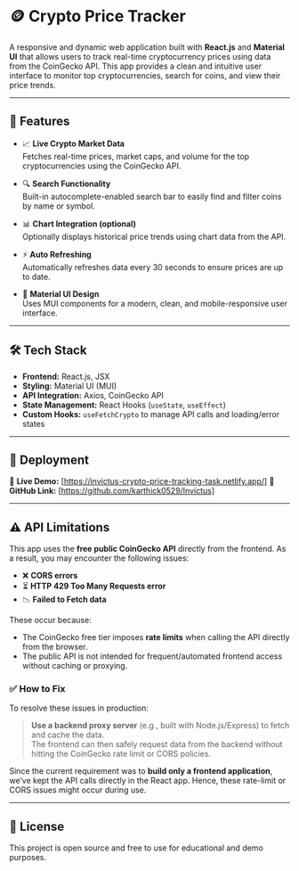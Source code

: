 # 🪙 Crypto Price Tracker

A responsive and dynamic web application built with **React.js** and **Material UI** that allows users to track real-time cryptocurrency prices using data from the CoinGecko API. This app provides a clean and intuitive user interface to monitor top cryptocurrencies, search for coins, and view their price trends.

---

## 🔧 Features

- 📈 **Live Crypto Market Data**  
  Fetches real-time prices, market caps, and volume for the top cryptocurrencies using the CoinGecko API.

- 🔍 **Search Functionality**  
  Built-in autocomplete-enabled search bar to easily find and filter coins by name or symbol.

- 📊 **Chart Integration (optional)**  
  Optionally displays historical price trends using chart data from the API.

- ⚡ **Auto Refreshing**  
  Automatically refreshes data every 30 seconds to ensure prices are up to date.

- 🎨 **Material UI Design**  
  Uses MUI components for a modern, clean, and mobile-responsive user interface.

---

## 🛠️ Tech Stack

- **Frontend:** React.js, JSX  
- **Styling:** Material UI (MUI)  
- **API Integration:** Axios, CoinGecko API  
- **State Management:** React Hooks (`useState`, `useEffect`)  
- **Custom Hooks:** `useFetchCrypto` to manage API calls and loading/error states  

---

## 🚀 Deployment

🔗 **Live Demo:**  [https://invictus-crypto-price-tracking-task.netlify.app/]
🔗 **GitHub Link:** [https://github.com/karthick0529/Invictus]

---

## ⚠️ API Limitations

This app uses the **free public CoinGecko API** directly from the frontend. As a result, you may encounter the following issues:

- ❌ **CORS errors**
- ⏳ **HTTP 429 Too Many Requests error**
- 📉 **Failed to Fetch data**

These occur because:
- The CoinGecko free tier imposes **rate limits** when calling the API directly from the browser.
- The public API is not intended for frequent/automated frontend access without caching or proxying.

### ✅ How to Fix

To resolve these issues in production:

> **Use a backend proxy server** (e.g., built with Node.js/Express) to fetch and cache the data.  
> The frontend can then safely request data from the backend without hitting the CoinGecko rate limit or CORS policies.

Since the current requirement was to **build only a frontend application**, we’ve kept the API calls directly in the React app. Hence, these rate-limit or CORS issues might occur during use.

---

## 📂 License

This project is open source and free to use for educational and demo purposes.


